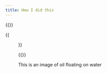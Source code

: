 ```yaml
---
title: How I did this
---
```


{{<gallery caption-effect="none">}}
  
  {{<figure 
    class="no-photoswipe"
    src="https://res.cloudinary.com/rama-llama/image/upload/v1609692777/Oil_and_Water_uss0jw.jpg">}}
  
{{</gallery >}}

<p> This is an image of oil floating on water </p>

